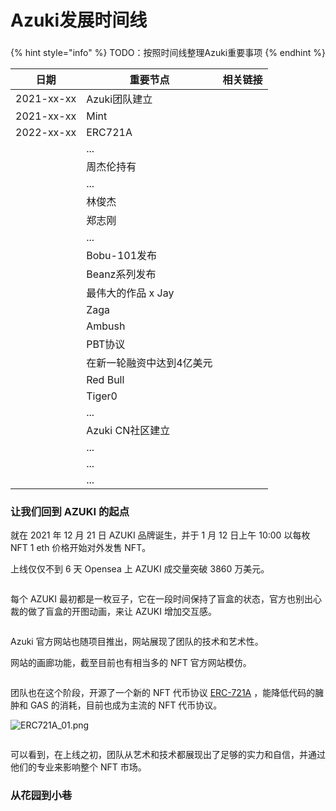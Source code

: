 # Azuki发展时间线

###

{% hint style="info" %}
TODO：按照时间线整理Azuki重要事项
{% endhint %}

| 日期         | 重要节点          | 相关链接 |
| ---------- | ------------- | ---- |
| 2021-xx-xx | Azuki团队建立     |      |
| 2021-xx-xx | Mint          |      |
| 2022-xx-xx | ERC721A       |      |
|            | ...           |      |
|            | 周杰伦持有         |      |
|            | ...           |      |
|            | 林俊杰           |      |
|            | 郑志刚           |      |
|            | ...           |      |
|            | Bobu-101发布    |      |
|            | Beanz系列发布     |      |
|            | 最伟大的作品 x Jay  |      |
|            | Zaga          |      |
|            | Ambush        |      |
|            | PBT协议         |      |
|            | 在新一轮融资中达到4亿美元 |      |
|            | Red Bull      |      |
|            | Tiger0        |      |
|            | ...           |      |
|            | Azuki CN社区建立  |      |
|            | ...           |      |
|            | ...           |      |
|            | ...           |      |

### 让我们回到 AZUKI 的起点

&#x20;

就在 2021 年 12 月 21 日 AZUKI 品牌诞生，并于 1 月 12 日上午 10:00 以每枚 NFT 1 eth 价格开始对外发售 NFT。

上线仅仅不到 6 天 Opensea 上 AZUKI 成交量突破 3860 万美元。

&#x20;



<figure><img src="https://lh5.googleusercontent.com/q_s6lvHXSzCAPbczkmTPMNzw96BY0aaQe0ytdA7x0m60vFTUhemuD3rJGR8u-7UxJ4VyiNNML081iLZFwuOr2bKU2STjhr5jJIKnH5f7Dhofsma3w5f6uTL_UcODSpFPdninaYl9tDMv3OSetmOewQGf53wWAwwG_2XPTqYFUJOoR-P7Z9b4_xS_t-zWYA" alt=""><figcaption></figcaption></figure>

&#x20;

每个 AZUKI 最初都是一枚豆子，它在一段时间保持了盲盒的状态，官方也别出心裁的做了盲盒的开图动画，来让 AZUKI 增加交互感。

&#x20;



<figure><img src="https://lh5.googleusercontent.com/f5BA2DmyZOQ2vJH3OdTKeGfyjCHGz_d6YgDkbzq7O84Tm083ImDQ0l7JlSjbb9rY_zyyNCRKqShRgZbN86JzxIIpb9CQaTFKZqG-D5xbX8rCzoLIv2AkEMA_Xx6oluL-XmN29TS9-tLDc6-BxIXMwgyAjPgTkkABj5nOWBzTeQ8qhRTcQHTf5_borU-2ng" alt=""><figcaption></figcaption></figure>

&#x20;

Azuki 官方网站也随项目推出，网站展现了团队的技术和艺术性。

网站的画廊功能，截至目前也有相当多的 NFT 官方网站模仿。

&#x20;



<figure><img src="https://lh6.googleusercontent.com/31BDDLcOWgrXoDkO6yRwm36paD51ZmDV4y8qvk93YgSzUuEkK1Div17yLOgzLxcL5Nyh4SIGng8DsjPXqxQuojEZEfG6Wyq-eGKJ15059-gcKWwbJsWQgWtdQUZN1feJ6lYbzzDoOICbeRlyPP55U06t9-1USrggfkgnB1KGt63fj1daVGTRs59vk-PA8A" alt=""><figcaption></figcaption></figure>

&#x20;

团队也在这个阶段，开源了一个新的 NFT 代币协议 [ERC-721A](https://www.erc721a.org/) ，能降低代码的臃肿和 GAS 的消耗，目前也成为主流的 NFT 代币协议。

&#x20;

![ERC721A\_01.png](https://lh6.googleusercontent.com/HNaGGTjhYfbeteVpq1dSBAoHuDMp4bBdWbbaxNwntMZpVQgfckh6-HiOazNLDYe39Fmpn4xI34esAcXmowMp75Sj9UQ9ZVJzoNAYEXRz-Q2PnQi0kmNm8xu\_Efa-Xj3Bya5ubK4aAriw534Uoo\_0dUnVSadNz0Ubkt4t21Qj-Ak31KInKV8m5NCULIa2FQ)

<figure><img src="https://lh6.googleusercontent.com/HNaGGTjhYfbeteVpq1dSBAoHuDMp4bBdWbbaxNwntMZpVQgfckh6-HiOazNLDYe39Fmpn4xI34esAcXmowMp75Sj9UQ9ZVJzoNAYEXRz-Q2PnQi0kmNm8xu_Efa-Xj3Bya5ubK4aAriw534Uoo_0dUnVSadNz0Ubkt4t21Qj-Ak31KInKV8m5NCULIa2FQ" alt=""><figcaption></figcaption></figure>

&#x20;

可以看到，在上线之初，团队从艺术和技术都展现出了足够的实力和自信，并通过他们的专业来影响整个 NFT 市场。

&#x20;

### 从花园到小巷



